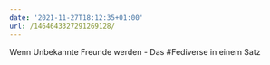 ```yaml
---
date: '2021-11-27T18:12:35+01:00'
url: /1464643327291269128/
---
```

Wenn Unbekannte Freunde werden - Das #Fediverse in einem Satz

